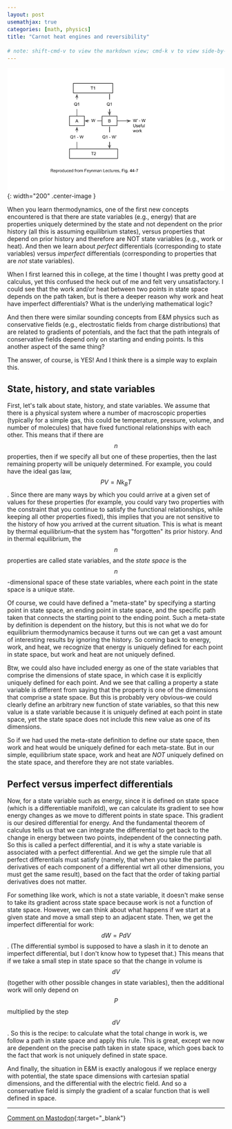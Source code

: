 ```yaml
---
layout: post
usemathjax: true
categories: [math, physics]
title: "Carnot heat engines and reversibility"

# note: shift-cmd-v to view the markdown view; cmd-k v to view side-by-side, then can do 'toggle preview locking' command in the 3 dots in the preview tab
---
```



![Reversible engines](/assets/images/Carnot.png){: width="200" .center-image }


When you learn thermodynamics, one of the first new concepts encountered is that there are state variables (e.g., energy) that are properties uniquely determined by the state and not dependent on the prior history (all this is assuming equilibrium states), versus properties that depend on prior history and therefore are NOT state variables (e.g., work or heat). And then we learn about *perfect* differentials (corresponding to state variables) versus *imperfect* differentials (corresponding to properties that are *not* state variables).

When I first learned this in college, at the time I thought I was pretty good at calculus, yet this confused the heck out of me and felt very unsatisfactory. I could see that the work and/or heat between two points in state space depends on the path taken, but is there a deeper reason why work and heat have imperfect differentials? What is the underlying mathematical logic?

And then there were similar sounding concepts from E&M physics such as conservative fields (e.g., electrostatic fields from charge distributions) that are related to gradients of potentials, and the fact that the path integrals of conservative fields depend only on starting and ending points. Is this another aspect of the same thing?

The answer, of course, is YES! And I think there is a simple way to explain this.

State, history, and state variables
-------------

First, let's talk about state, history, and state variables. We assume that there is a physical system where a number of macroscopic properties (typically for a simple gas, this could be temperature, pressure, volume, and number of molecules) that have fixed functional relationships with each other. This means that if there are $$n$$ properties, then if we specify all but one of these properties, then the last remaining property will be uniquely determined. For example, you could have the ideal gas law, $$PV=N k_B T$$. Since there are many ways by which you could arrive at a given set of values for these properties (for example, you could vary two properties with the constraint that you continue to satisfy the functional relationships, while keeping all other properties fixed), this implies that you are not sensitive to the history of how you arrived at the current situation. This is what is meant by thermal equilibrium–that the system has "forgotten" its prior history. And in thermal equilibrium, the $$n$$ properties are called state variables, and the *state space* is the $$n$$-dimensional space of these state variables, where each point in the state space is a unique state.

Of course, we could have defined a "meta-state" by specifying a starting point in state space, an ending point in state space, and the specific path taken that connects the starting point to the ending point. Such a meta-state by definition is dependent on the history, but this is not what we do for equilibrium thermodynamics because it turns out we can get a vast amount of interesting results by ignoring the history. So coming back to energy, work, and heat, we recognize that energy is uniquely defined for each point in state space, but work and heat are not uniquely defined. 

Btw, we could also have included energy as one of the state variables that comprise the dimensions of state space, in which case it is explicitly uniquely defined for each point. And we see that calling a property a state variable is different from saying that the property is one of the dimensions that comprise a state space. But this is probably very obvious–we could clearly define an arbitrary new function of state variables, so that this new value is a state variable because it is uniquely defined at each point in state space, yet the state space does not include this new value as one of its dimensions.

So if we had used the meta-state definition to define our state space, then work and heat would be uniquely defined for each meta-state. But in our simple, equilibrium state space, work and heat are *NOT* uniquely defined on the state space, and therefore they are not state variables.

Perfect versus imperfect differentials
-----------

Now, for a state variable such as energy, since it is defined on state space (which is a differentiable manifold), we can calculate its gradient to see how energy changes as we move to different points in state space. This gradient is our desired differential for energy. And the fundamental theorem of calculus tells us that we can integrate the differential to get back to the change in energy between two points, independent of the connecting path. So this is called a perfect differential, and it is why a state variable is associated with a perfect differential. And we get the simple rule that all perfect differentials must satisfy (namely, that when you take the partial derivatives of each component of a differential wrt all other dimensions, you must get the same result), based on the fact that the order of taking partial derivatives does not matter.

For something like work, which is not a state variable, it doesn't make sense to take its gradient across state space because work is not a function of state space. However, we can think about what happens if we start at a given state and move a small step to an adjacent state. Then, we get the imperfect differential for work: $$dW = P dV$$. (The differential symbol is supposed to have a slash in it to denote an imperfect differential, but I don't know how to typeset that.) This means that if we take a small step in state space so that the change in volume is $$dV$$ (together with other possible changes in state variables), then the additional work will only depend on $$P$$ multiplied by the step $$dV$$. So this is the recipe: to calculate what the total change in work is, we follow a path in state space and apply this rule. This is great, except we now are dependent on the precise path taken in state space, which goes back to the fact that work is not uniquely defined in state space.

And finally, the situation in E&M is exactly analogous if we replace energy with potential, the state space dimensions with cartesian spatial dimensions, and the differential with the electric field. And so a conservative field is simply the gradient of a scalar function that is well defined in space.


---

[Comment on Mastodon](https://hachyderm.io/@Sunfishstanford/109922026796201683){:target="_blank"}
